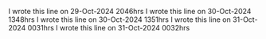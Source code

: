 
I wrote this line on 29-Oct-2024 2046hrs
I wrote this line on 30-Oct-2024 1348hrs
I wrote this line on 30-Oct-2024 1351hrs
I wrote this line on 31-Oct-2024 0031hrs
I wrote this line on 31-Oct-2024 0032hrs

